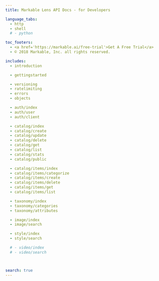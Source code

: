 ```yaml
---
title: Markable Lens API Docs - for Developers

language_tabs:
  - http
  - shell
  # - python

toc_footers:
  - <a href='https://markable.ai/free-trial'>Get A Free Trial</a>
  - © 2018 Markable, Inc. all rights reserved.

includes:
  - introduction

  - gettingstarted

  - versioning
  - ratelimiting
  - errors
  - objects

  - auth/index
  - auth/user
  - auth/client

  - catalog/index
  - catalog/create
  - catalog/update
  - catalog/delete
  - catalog/get
  - catalog/list
  - catalog/stats
  - catalog/public

  - catalog/items/index
  - catalog/items/categorize
  - catalog/items/create
  - catalog/items/delete
  - catalog/items/get
  - catalog/items/list

  - taxonomy/index
  - taxonomy/categories
  - taxonomy/attributes

  - image/index
  - image/search

  - style/index
  - style/search

  # - video/index
  # - video/search



search: true
---
```


